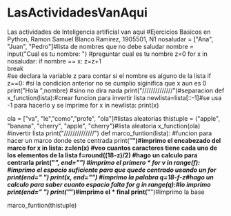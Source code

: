 # LasActividadesVanAqui
Las actividades de Inteligencia artificial van aqui
#Ejercicios Basicos en Python, Ramon Samuel Blanco Ramirez, 1905501, N1
nosaludar = ["Ana", "Juan", "Pedro"]#lista de nombres que no debe saludar
nombre = input("Cual es tu nombre: ") #preguntar cual es tu nombre
z=0 
for x in nosaludar:
    if nombre == x:
        z=z+1  
        break   
#se declara la variable z para contar si el nombre es alguno de la lista
if z==0: #si la condicion anterior no se cumplio siginifica que x aun es 0
    print("Hola ",nombre)
#sino no dira nada
print("//////////////")#separacion
def x_function(lista):#crear funcion para invertir lista
    newlista=lista[::-1]#se usa -1 para hacerlo y se imprime
    for x in newlista:
        print(x)

ola = ["va", "le","como","profe", "ola"]#listas aleatorias
thistuple = ("apple", "banana", "cherry", "apple", "cherry")#lista aleatoria
x_function(ola) #invertir lista
print("//////////////")
def marco_funtion(lista): #funcion para hacer un marco donde este centrada 
    print("********************")#imprimo el encabezado del marco
    for x in lista: 
        z=len(x) #veo cuantos caracteres tiene cada uno de los elementos de la lista
        f=round((18-z)/2) #hago un calculo para centrarla
        print("*", end="") #imprimo el primero *
        for v in range(f): #imprimo el espacio suficiente para que quede centrado usando un for
            print(end=" ")
        print(x, end="") #imprimo la palabra
        q=18-f-z#hago un calculo para saber cuanto espacio falta 
        for g in range(q):#lo imprimo
            print(end=" ")
        print("*")#imprimo el * final
    print("********************")#imprimo la base

marco_funtion(thistuple)
